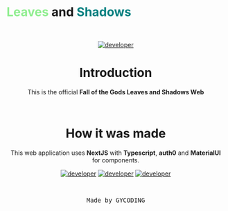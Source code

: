 <h1><span style="color: lightgreen;">Leaves</span> and <span style="color: teal;">Shadows</span></h1>
<br>

<center>

[![developer](https://img.shields.io/badge/developed-GYCoding-purple?style=for-the-badge)](https://gycoding.com)

# Introduction

This is the official **Fall of the Gods Leaves and Shadows Web**

<br>

# How it was made

This web application uses **NextJS** with **Typescript**, **auth0** and **MaterialUI** for components.

[![developer](https://img.shields.io/badge/Typescript-v5.4.5-blue?style=for-the-badge)](https://www.typescriptlang.org/)
[![developer](https://img.shields.io/badge/MaterialUI-STYLES-purple?style=for-the-badge)](https://www.typescriptlang.org/)
[![developer](https://img.shields.io/badge/NextJS-v14-green?style=for-the-badge)](https://www.typescriptlang.org/)

<br>

<pre>Made by GYCODING</pre>

</center>
